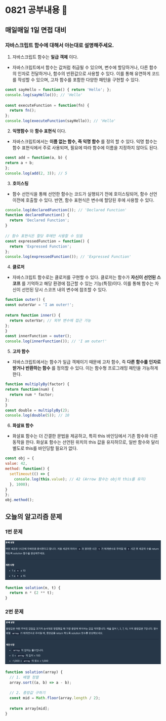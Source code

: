 # 0821 공부내용 📖

## 매일매일 1일 면접 대비

### __자바스크립트 함수에 대해서 아는대로 설명해주세요.__
1. 자바스크립트 함수는 __일급 객체__ 이다.
  - 자바스크립트에서 함수는 값처럼 취급될 수 있으며, 변수에 할당하거나, 다른 함수의 인자로 전달하거나, 함수의 반환값으로 사용할 수 있다. 이를 통해 유연하게 코드를 작성할 수 있으며, 고차 함수를 포함한 다양한 패턴을 구현할 수 있다.
  ```js
  const sayHello = function() { return 'Hello'; };
  console.log(sayHello()); // 'Hello'

  const executeFunction = function(fn) {
    return fn();
  };
  console.log(executeFunction(sayHello)); // 'Hello'
  ```

2. __익명함수__ 와 __함수 표현식__ 이다.
  - 자바스크립트에서는 __이름 없는 함수, 즉 익명 함수__ 를 정의 할 수 있다. 익명 함수는 함수 표현식에서 주로 사용되며, 필요에 따라 함수에 이름을 지정하지 않아도 된다.
  ```js
  const add = function(a, b) {
  return a + b;
  };
  console.log(add(2, 3)); // 5
  ```

  3. __호이스팅__
  - 함수 선언식을 통해 선언한 함수는 코드가 실행되기 전에 호이스팅되어, 함수 선언 이전에 호출할 수 있다. 반면, 함수 표현식은 변수에 할당된 후에 사용할 수 있다.
  ```js
  console.log(declaredFunction()); // 'Declared Function'
  function declaredFunction() {
    return 'Declared Function';
  }

  // 함수 표현식은 할당 후에만 사용할 수 있음
  const expressedFunction = function() {
    return 'Expressed Function';
  };
  console.log(expressedFunction()); // 'Expressed Function'
  ```

  4. __클로저__
  - 자바스크립트 함수로는 클로저를 구현할 수 있다. 클로저는 함수가 __자신이 선언된 스코프__ 를 기억하고 해당 환경에 접근할 수 있는 기능(특징)이다. 이를 통해 함수는 자신이 선언된 당시 스코프 내의 변수에 참조할 수 있다.
  ```js
  function outer() {
  const outerVar = 'I am outer!';
  
  return function inner() {
    return outerVar; // 외부 변수에 접근 가능
  };
  }
  const innerFunction = outer();
  console.log(innerFunction()); // 'I am outer!'
  ```

  5. __고차 함수__
  - 자바스크립트에서는 함수가 일급 객체이기 때문에 고차 함수, 즉 __다른 함수를 인자로 받거나 반환하는 함수__ 를 정의할 수 있다. 이는 함수형 프로그래밍 패턴을 가능하게 한다.
  ```js
  function multiplyBy(factor) {
  return function(num) {
    return num * factor;
  };
  }
  const double = multiplyBy(2);
  console.log(double(5)); // 10
  ```

  6. __화살표 함수__
  - 화살표 함수는 더 간결한 문법을 제공하고, 특히 this 바인딩에서 기존 함수와 다른 동작을 한다. 화살표 함수는 선언된 위치의 this 값을 유지하므로, 일반 함수와 달리 별도로 this를 바인딩할 필요가 없다.
  ```js
  const obj = {
  value: 42,
  method: function() {
    setTimeout(() => {
      console.log(this.value); // 42 (Arrow 함수는 obj의 this를 유지)
    }, 1000);
  }
  };
  obj.method();
  ```
## 오늘의 알고리즘 문제

### 1번 문제
![alt text](image.png)
```js
function solution(n, t) {
  return n * (2 ** t);
}
```
### 2번 문제
![alt text](image-1.png)

```js
function solution(array) {
  // 1. 배열 정렬
  array.sort((a, b) => a - b);

  // 2. 중앙값 구하기
  const mid = Math.floor(array.length / 2);

  return array[mid];
}
```
